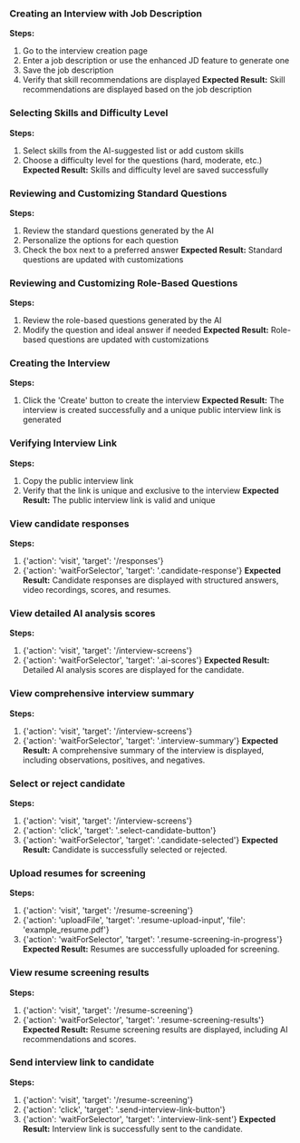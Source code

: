 ### Creating an Interview with Job Description
**Steps:**
1. Go to the interview creation page
2. Enter a job description or use the enhanced JD feature to generate one
3. Save the job description
4. Verify that skill recommendations are displayed
**Expected Result:** Skill recommendations are displayed based on the job description

### Selecting Skills and Difficulty Level
**Steps:**
1. Select skills from the AI-suggested list or add custom skills
2. Choose a difficulty level for the questions (hard, moderate, etc.)
**Expected Result:** Skills and difficulty level are saved successfully

### Reviewing and Customizing Standard Questions
**Steps:**
1. Review the standard questions generated by the AI
2. Personalize the options for each question
3. Check the box next to a preferred answer
**Expected Result:** Standard questions are updated with customizations

### Reviewing and Customizing Role-Based Questions
**Steps:**
1. Review the role-based questions generated by the AI
2. Modify the question and ideal answer if needed
**Expected Result:** Role-based questions are updated with customizations

### Creating the Interview
**Steps:**
1. Click the 'Create' button to create the interview
**Expected Result:** The interview is created successfully and a unique public interview link is generated

### Verifying Interview Link
**Steps:**
1. Copy the public interview link
2. Verify that the link is unique and exclusive to the interview
**Expected Result:** The public interview link is valid and unique

### View candidate responses
**Steps:**
1. {'action': 'visit', 'target': '/responses'}
2. {'action': 'waitForSelector', 'target': '.candidate-response'}
**Expected Result:** Candidate responses are displayed with structured answers, video recordings, scores, and resumes.

### View detailed AI analysis scores
**Steps:**
1. {'action': 'visit', 'target': '/interview-screens'}
2. {'action': 'waitForSelector', 'target': '.ai-scores'}
**Expected Result:** Detailed AI analysis scores are displayed for the candidate.

### View comprehensive interview summary
**Steps:**
1. {'action': 'visit', 'target': '/interview-screens'}
2. {'action': 'waitForSelector', 'target': '.interview-summary'}
**Expected Result:** A comprehensive summary of the interview is displayed, including observations, positives, and negatives.

### Select or reject candidate
**Steps:**
1. {'action': 'visit', 'target': '/interview-screens'}
2. {'action': 'click', 'target': '.select-candidate-button'}
3. {'action': 'waitForSelector', 'target': '.candidate-selected'}
**Expected Result:** Candidate is successfully selected or rejected.

### Upload resumes for screening
**Steps:**
1. {'action': 'visit', 'target': '/resume-screening'}
2. {'action': 'uploadFile', 'target': '.resume-upload-input', 'file': 'example_resume.pdf'}
3. {'action': 'waitForSelector', 'target': '.resume-screening-in-progress'}
**Expected Result:** Resumes are successfully uploaded for screening.

### View resume screening results
**Steps:**
1. {'action': 'visit', 'target': '/resume-screening'}
2. {'action': 'waitForSelector', 'target': '.resume-screening-results'}
**Expected Result:** Resume screening results are displayed, including AI recommendations and scores.

### Send interview link to candidate
**Steps:**
1. {'action': 'visit', 'target': '/resume-screening'}
2. {'action': 'click', 'target': '.send-interview-link-button'}
3. {'action': 'waitForSelector', 'target': '.interview-link-sent'}
**Expected Result:** Interview link is successfully sent to the candidate.

